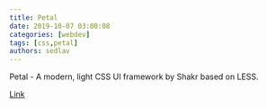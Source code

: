 ```yaml
---
title: Petal
date: 2019-10-07 03:00:08
categories: [webdev]
tags: [css,petal]
authors: sedlav
---
```


Petal - A modern, light CSS UI framework by Shakr based on LESS.

[Link](https://shakrmedia.github.io/petal/)
